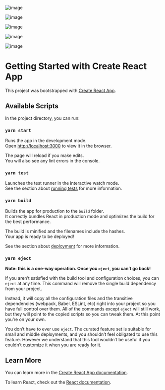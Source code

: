 ![image](https://user-images.githubusercontent.com/60116310/148659036-acad9d71-8ba0-4f24-b589-b142000525bc.png)

![image](https://user-images.githubusercontent.com/60116310/148659122-66071dcd-f76c-4506-8363-5fe22eefc1da.png)

![image](https://user-images.githubusercontent.com/60116310/148659179-dbbd9b4a-49ff-41f5-bb3a-67caf4f18fe7.png)

![image](https://user-images.githubusercontent.com/60116310/148659205-59e7da88-2d2b-46cd-acbf-6bac9e800bc4.png)

![image](https://user-images.githubusercontent.com/60116310/148659246-09435133-20e7-4075-81d6-13197ae5c2d4.png)











# Getting Started with Create React App

This project was bootstrapped with [Create React App](https://github.com/facebook/create-react-app).

## Available Scripts

In the project directory, you can run:

### `yarn start`

Runs the app in the development mode.\
Open [http://localhost:3000](http://localhost:3000) to view it in the browser.

The page will reload if you make edits.\
You will also see any lint errors in the console.

### `yarn test`

Launches the test runner in the interactive watch mode.\
See the section about [running tests](https://facebook.github.io/create-react-app/docs/running-tests) for more information.

### `yarn build`

Builds the app for production to the `build` folder.\
It correctly bundles React in production mode and optimizes the build for the best performance.

The build is minified and the filenames include the hashes.\
Your app is ready to be deployed!

See the section about [deployment](https://facebook.github.io/create-react-app/docs/deployment) for more information.

### `yarn eject`

**Note: this is a one-way operation. Once you `eject`, you can’t go back!**

If you aren’t satisfied with the build tool and configuration choices, you can `eject` at any time. This command will remove the single build dependency from your project.

Instead, it will copy all the configuration files and the transitive dependencies (webpack, Babel, ESLint, etc) right into your project so you have full control over them. All of the commands except `eject` will still work, but they will point to the copied scripts so you can tweak them. At this point you’re on your own.

You don’t have to ever use `eject`. The curated feature set is suitable for small and middle deployments, and you shouldn’t feel obligated to use this feature. However we understand that this tool wouldn’t be useful if you couldn’t customize it when you are ready for it.

## Learn More

You can learn more in the [Create React App documentation](https://facebook.github.io/create-react-app/docs/getting-started).

To learn React, check out the [React documentation](https://reactjs.org/).
